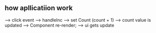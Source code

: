 ## how apllicatiion work
 -->  click event
 -->  handlelnc
 -->  set Count (count + 1)
 -->  count value is updated
 -->  Component re-render;
 -->  ui gets update